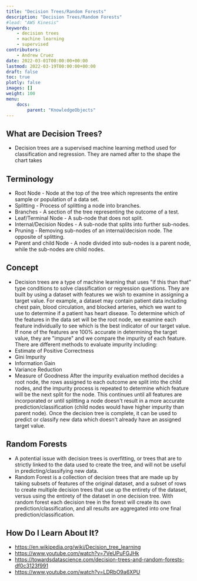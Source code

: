 ```yaml
---
title: "Decision Trees/Random Forests"
description: "Decision Trees/Random Forests"
#lead: "AWS Kinesis"
keywords: 
    - decision trees
    - machine learning
    - supervised
contributors:
    - Andrew Cruez
date: 2022-03-01T00:00:00+00:00
lastmod: 2022-03-19T00:00:00+00:00
draft: false
toc: true
plotly: false
images: []
weight: 100
menu:
    docs:
        parent: "KnowledgeObjects"
---
```

## What are Decision Trees?
- Decision trees are a supervised machine learning method used for classification and regression. They are named after to the shape the chart takes

## Terminology
- Root Node - Node at the top of the tree which represents the entire sample or population of a data set.
- Splitting - Process of splitting a node into branches.
- Branches - A section of the tree representing the outcome of a test.
- Leaf/Terminal Node - A sub-node that does not split. 
- Internal/Decision Nodes - A sub-node that splits into further sub-nodes.
- Pruning - Removing sub-nodes of an internal/decision node. The opposite of splitting.
- Parent and child Node - A node divided into sub-nodes is a parent node, while the sub-nodes are child nodes.

## Concept
- Decision trees are a type of machine learning that uses "if this than that" type conditions to solve classification or regression questions. They are built by using a dataset with features we wish to examine in assigning a target value. For example, a dataset may contain patient data including chest pain, blood circulation, and blocked arteries, which we want to use to determine if a patient has heart disease. To determine which of the features in the data set will be the root node, we examine each feature individually to see which is the best indicator of our target value. If none of the features are 100% accurate in determining the target value, they are "impure" and we compare the impurity of each feature. There are different methods to evaluate impurity including:
- Estimate of Positive Correctness
- Gini Impurity
- Information Gain
- Variance Reduction
- Measure of Goodness
After the impurity evaluation method decides a root node, the rows assigned to each outcome are split into the child nodes, and the impurity process is repeated to determine which feature will be the next split for the node. This continues until all features are incorporated or until splitting a node doesn't result in a more accurate prediction/classification (child nodes would have higher impurity than parent node). Once the decision tree is complete, it can be used to predict or classify new data which doesn't already have an assigned target value.

## Random Forests
- A potential issue with decision trees is overfitting, or trees that are to strictly linked to the data used to create the tree, and will not be useful in predicting/classifying new data. 
- Random Forest is a collection of decision trees that are made up by taking subsets of features of the original dataset, and a subset of rows to create multiple decision trees that use up the entirety of the dataset, versus using the entirety of the dataset in one decision tree. With random forest each decision tree in the forest will create its own prediction/classification, and all results are aggregated into one final prediction/classification.

## How Do I Learn About It?
 - https://en.wikipedia.org/wiki/Decision_tree_learning
 - https://www.youtube.com/watch?v=7VeUPuFGJHk
 - https://towardsdatascience.com/decision-trees-and-random-forests-df0c3123f991
 - https://www.youtube.com/watch?v=LDRbO9a6XPU